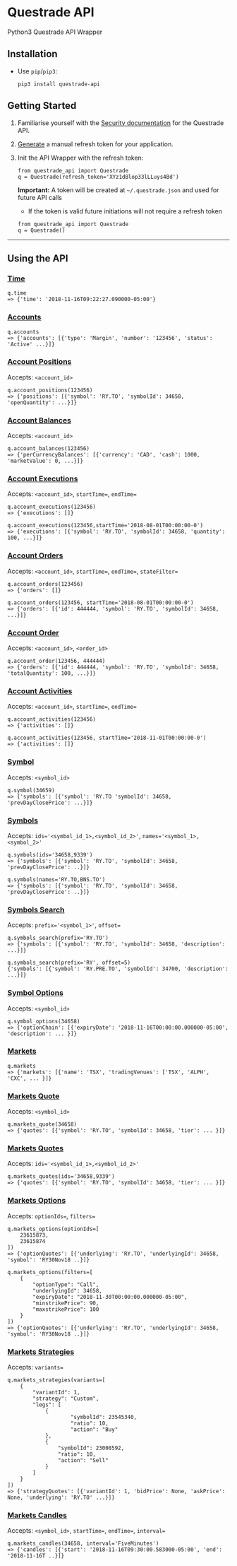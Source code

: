 # Questrade API
Python3 Questrade API Wrapper

## Installation
* Use `pip`/`pip3`:

   `pip3 install questrade-api`

## Getting Started
1. Familiarise yourself with the [Security documentation](https://www.questrade.com/api/documentation/security) for the Questrade API.
2. [Generate](https://login.questrade.com/APIAccess/UserApps.aspx) a manual refresh token for your application.
3. Init the API Wrapper with the refresh token:

   ```
   from questrade_api import Questrade
   q = Questrade(refresh_token='XYz1dBlop33lLLuys4Bd')
   ```
   **Important:**
   A token will be created at `~/.questrade.json` and used for future API calls
   * If the token is valid future initiations will not require a refresh token

   ```
   from questrade_api import Questrade
   q = Questrade()
   ```

---

## Using the API
### [Time](https://www.questrade.com/api/documentation/rest-operations/account-calls/time)

```
q.time
=> {'time': '2018-11-16T09:22:27.090000-05:00'}
```

### [Accounts](https://www.questrade.com/api/documentation/rest-operations/account-calls/accounts)

```
q.accounts
=> {'accounts': [{'type': 'Margin', 'number': '123456', 'status': 'Active' ...}]}
```

### [Account Positions](https://www.questrade.com/api/documentation/rest-operations/account-calls/accounts-id-positions)

Accepts: `<account_id>`

```
q.account_positions(123456)
=> {'positions': [{'symbol': 'RY.TO', 'symbolId': 34658, 'openQuantity': ...}]}
```

### [Account Balances](https://www.questrade.com/api/documentation/rest-operations/account-calls/accounts-id-balances)

Accepts: `<account_id>`

```
q.account_balances(123456)
=> {'perCurrencyBalances': [{'currency': 'CAD', 'cash': 1000, 'marketValue': 0, ...}]}
```

### [Account Executions](https://www.questrade.com/api/documentation/rest-operations/account-calls/accounts-id-executions)

Accepts: `<account_id>`, `startTime=`, `endTime=`

```
q.account_executions(123456)
=> {'executions': []}
```

```
q.account_executions(123456,startTime='2018-08-01T00:00:00-0')
=> {'executions': [{'symbol': 'RY.TO', 'symbolId': 34658, 'quantity': 100, ...}]}
```

### [Account Orders](https://www.questrade.com/api/documentation/rest-operations/account-calls/accounts-id-orders)

Accepts: `<account_id>`, `startTime=`, `endTime=`, `stateFilter=`

```
q.account_orders(123456)
=> {'orders': []}
```

```
q.account_orders(123456, startTime='2018-08-01T00:00:00-0')
=> {'orders': [{'id': 444444, 'symbol': 'RY.TO', 'symbolId': 34658, ...}]}
```

### [Account Order](https://www.questrade.com/api/documentation/rest-operations/account-calls/accounts-id-orders)

Accepts: `<account_id>`, `<order_id>`

```
q.account_order(123456, 444444)
=> {'orders': [{'id': 444444, 'symbol': 'RY.TO', 'symbolId': 34658, 'totalQuantity': 100, ...}]}
```

### [Account Activities](https://www.questrade.com/api/documentation/rest-operations/account-calls/accounts-id-activities)

Accepts: `<account_id>`, `startTime=`, `endTime=`

```
q.account_activities(123456)
=> {'activities': []}
```

```
q.account_activities(123456, startTime='2018-11-01T00:00:00-0')
=> {'activities': []}
```

### [Symbol](https://www.questrade.com/api/documentation/rest-operations/market-calls/symbols-id)

Accepts: `<symbol_id>`

```
q.symbol(34659)
=> {'symbols': [{'symbol': 'RY.TO 'symbolId': 34658, 'prevDayClosePrice': ...}]}
```

### [Symbols](https://www.questrade.com/api/documentation/rest-operations/market-calls/symbols-id)

Accepts: `ids='<symbol_id_1>,<symbol_id_2>'`, `names='<symbol_1>,<symbol_2>'`

```
q.symbols(ids='34658,9339')
=> {'symbols': [{'symbol': 'RY.TO', 'symbolId': 34658, 'prevDayClosePrice': ..}]}
```

```
q.symbols(names='RY.TO,BNS.TO')
=> {'symbols': [{'symbol': 'RY.TO', 'symbolId': 34658, 'prevDayClosePrice': ..}]}
```

### [Symbols Search](https://www.questrade.com/api/documentation/rest-operations/market-calls/symbols-search)

Accepts: `prefix='<symbol_1>'`, `offset=`

```
q.symbols_search(prefix='RY.TO')
=> {'symbols': [{'symbol': 'RY.TO', 'symbolId': 34658, 'description': ...}]}
```

```
q.symbols_search(prefix='RY', offset=5)
{'symbols': [{'symbol': 'RY.PRE.TO', 'symbolId': 34700, 'description': ...}]}
```

### [Symbol Options](https://www.questrade.com/api/documentation/rest-operations/market-calls/symbols-id-options)

Accepts: `<symbol_id>`

```
q.symbol_options(34658)
=> {'optionChain': [{'expiryDate': '2018-11-16T00:00:00.000000-05:00', 'description': ... }]}
```

### [Markets](https://www.questrade.com/api/documentation/rest-operations/market-calls/markets)

```
q.markets
=> {'markets': [{'name': 'TSX', 'tradingVenues': ['TSX', 'ALPH', 'CXC', ... }]}
```

### [Markets Quote](https://www.questrade.com/api/documentation/rest-operations/market-calls/markets-quotes-id)

Accepts: `<symbol_id>`

```
q.markets_quote(34658)
=> {'quotes': [{'symbol': 'RY.TO', 'symbolId': 34658, 'tier': ... }]}
```

### [Markets Quotes](https://www.questrade.com/api/documentation/rest-operations/market-calls/markets-quotes-id)

Accepts: `ids='<symbol_id_1>,<symbol_id_2>'`

```
q.markets_quotes(ids='34658,9339')
=> {'quotes': [{'symbol': 'RY.TO', 'symbolId': 34658, 'tier': ... }]}
```

### [Markets Options](https://www.questrade.com/api/documentation/rest-operations/market-calls/markets-quotes-options)

Accepts: `optionIds=`, `filters=`

```
q.markets_options(optionIds=[
    23615873,
    23615874
])
=> {'optionQuotes': [{'underlying': 'RY.TO', 'underlyingId': 34658, 'symbol': 'RY30Nov18 ..}]}
```

```
q.markets_options(filters=[
    {
        "optionType": "Call",
        "underlyingId": 34658,
        "expiryDate": "2018-11-30T00:00:00.000000-05:00",
        "minstrikePrice": 90,
        "maxstrikePrice": 100
    }
])
=> {'optionQuotes': [{'underlying': 'RY.TO', 'underlyingId': 34658, 'symbol': 'RY30Nov18 ..}]}
```

### [Markets Strategies](https://www.questrade.com/api/documentation/rest-operations/market-calls/markets-quotes-strategies)

Accepts: `variants=`

```
q.markets_strategies(variants=[
    {
        "variantId": 1,
        "strategy": "Custom",
        "legs": [
            {
                    "symbolId": 23545340,
                    "ratio": 10,
                    "action": "Buy"
            },
            {
                "symbolId": 23008592,
                "ratio": 10,
                "action": "Sell"
            }
        ]
    }
])
=> {'strategyQuotes': [{'variantId': 1, 'bidPrice': None, 'askPrice': None, 'underlying': 'RY.TO' ...}]}
```

### [Markets Candles](https://www.questrade.com/api/documentation/rest-operations/market-calls/markets-candles-id)

Accepts: `<symbol_id>`, `startTime=`, `endTime=`, `interval=`

```
q.markets_candles(34658, interval='FiveMinutes')
=> {'candles': [{'start': '2018-11-16T09:30:00.583000-05:00', 'end': '2018-11-16T ..}]}
```
